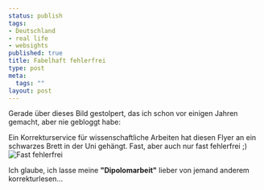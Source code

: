 ```yaml
--- 
status: publish
tags: 
- Deutschland
- real life
- websights
published: true
title: Fabelhaft fehlerfrei
type: post
meta: 
  tags: ""
layout: post
---
```

Gerade über dieses Bild gestolpert, das ich schon vor einigen Jahren gemacht, aber nie gebloggt habe:

Ein Korrekturservice für wissenschaftliche Arbeiten hat diesen Flyer an ein schwarzes Brett in der Uni gehängt. Fast, aber auch nur fast fehlerfrei ;)
<img src='http://fredericiana.de/uploads/2007/08/fast-fehlerfrei.jpg' alt='Fast fehlerfrei' />

Ich glaube, ich lasse meine <strong>"Dipolomarbeit"</strong> lieber von jemand anderem korrekturlesen...
